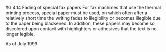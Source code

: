 #G 4.14 Fading of special fax papers
For fax machines that use the thermal printing process, special paper must be used, on which often after a relatively short time the writing fades to illegibility or becomes illegible due to the paper being blackened. In addition, these papers may become so discolored upon contact with highlighters or adhesives that the text is no longer legible.

As of July 1999



